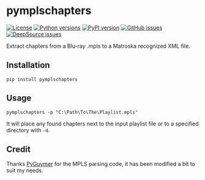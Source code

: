 # pymplschapters

[![License](https://img.shields.io/github/license/rlaphoenix/pymplschapters)](https://github.com/rlaphoenix/pymplschapters/blob/master/LICENSE)
[![Python versions](https://img.shields.io/pypi/pyversions/pymplschapters)](https://pypi.python.org/pypi/pymplschapters)
[![PyPI version](https://img.shields.io/pypi/v/pymplschapters)](https://pypi.python.org/pypi/pymplschapters)
[![GitHub issues](https://img.shields.io/github/issues/rlaphoenix/pymplschapters)](https://github.com/rlaphoenix/pymplschapters/issues)
[![DeepSource issues](https://deepsource.io/gh/rlaphoenix/pymplschapters.svg/?label=active+issues)](https://deepsource.io/gh/rlaphoenix/pymplschapters)

Extract chapters from a Blu-ray .mpls to a Matroska recognized XML file.

## Installation

    pip install pymplschapters

## Usage

    pymplschapters -p "C:\Path\To\The\Playlist.mpls"

It will place any found chapters next to the input playlist file or to a specified directory with `-d`.

## Credit

Thanks [PyGuymer](https://github.com/Guymer/PyGuymer) for the MPLS parsing code, it
has been modified a bit to suit my needs.
